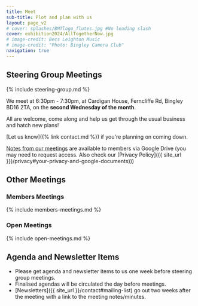 ```yaml
---
title: Meet
sub-title: Plot and plan with us
layout: page_v2
# cover: splashes/BMTlogo_flutes.jpg #No leading slash
cover: exhibition2024/AllTogetherNow.jpg
# image-credit: Becs Leighton Music
# image-credit: "Photo: Bingley Camera Club"
navigation: true
---
```

## Steering Group Meetings
{% include steering-group.md %}

We meet at 6:30pm - 7:30pm, at Cardigan House, Ferncliffe Rd, Bingley BD16 2TA, on the **second Wednesday of the month**.

All are welcome, come along and help us get through the usual business and hatch new plans!

[Let us know]({% link contact.md %}) if you're planning on coming down.

[Notes from our meetings](https://drive.google.com/drive/u/0/folders/1OFAW25umzovP2qbcFDrZuMMLmiOe6CIM) are available to members via Google Drive (you may need to request access. Also check our [Privacy Policy]({{ site_url }})/privacy#your-privacy-and-google-documents)))

## Other Meetings

### Members Meetings
{% include members-meetings.md %}

### Open Meetings
{% include open-meetings.md %}

## Agenda and Newsletter Items
 * Please get agenda and newsletter items to us one week before steering group meetings.
 * Finalised agendas will be circulated the day before meetings.
 * [Newsletters]({{ site_url }}/contact#mailing-list) go out two weeks after the meeting with a link to the meeting notes/minutes.